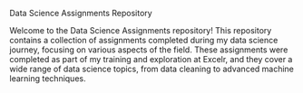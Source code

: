 Data Science Assignments Repository

Welcome to the Data Science Assignments repository! This repository contains a collection of assignments completed during my data science journey, focusing on various aspects of the field. These assignments were completed as part of my training and exploration at Excelr, and they cover a wide range of data science topics, from data cleaning to advanced machine learning techniques.
